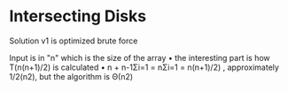 # Intersecting Disks
Solution v1 is optimized brute force

Input is in "n" which is the size of the array
•	the interesting part is  how T(n(n+1)/2) is calculated
•	n + n-1Σi=1 = nΣi=1 = n(n+1)/2) , approximately 1/2(n2), but the algorithm is Θ(n2)
